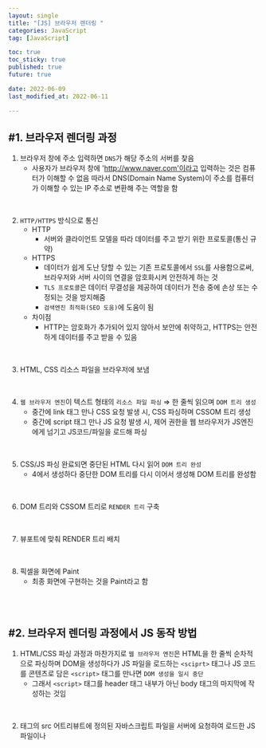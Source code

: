```yaml
---
layout: single
title: "[JS] 브라우저 렌더링 "
categories: JavaScript
tag: [JavaScript]

toc: true
toc_sticky: true
published: true
future: true

date: 2022-06-09
last_modified_at: 2022-06-11

---
```


## #1. 브라우저 렌더링 과정

1. 브라우저 창에 주소 입력하면 `DNS`가 해당 주소의 서버를 찾음  
    - 사용자가 브라우저 창에 'http://www.naver.com'이라고 입력하는 것은 컴퓨터가 이해할 수 없음 따라서 DNS(Domain Name System)이 주소를 컴퓨터가 이해할 수 있는 IP 주소로 변환해 주는 역할을 함  

<br/>
  
2. `HTTP/HTTPS` 방식으로 통신  
    - HTTP
      - 서버와 클라이언트 모델을 따라 데이터를 주고 받기 위한 프로토콜(통신 규약)
    - HTTPS 
      - 데이터가 쉽게 도난 당할 수 있는 기존 프로토콜에서 `SSL`를 사용함으로써, 브라우저와 서버 사이의 연결을 암호화시켜 안전하게 하는 것
      - `TLS 프로토콜`은 데이터 무결성을 제공하여 데이터가 전송 중에 손상 또는 수정되는 것을 방지해줌
      - `검색엔진 최적화(SEO 도움)`에 도움이 됨
    - 차이점
      - HTTP는 암호화가 추가되어 있지 않아서 보안에 취약하고, HTTPS는 안전하게 데이터를 주고 받을 수 있음  
 
<br/>
 
3. HTML, CSS 리소스 파일을 브라우저에 보냄  

<br/>

4. `웹 브라우저 엔진`이 텍스트 형태의 `리소스 파일 파싱` ⇒ 한 줄씩 읽으며 `DOM 트리 생성`
    - 중간에 link 태그 만나 CSS 요청 발생 시, CSS 파싱하며 CSSOM 트리 생성
    - 중간에 script 태그 만나 JS 요청 발생 시, 제어 권한을 웹 브라우저가 JS엔진에게 넘기고 JS코드/파일을 로드해 파싱

<br/>

5. CSS/JS 파싱 완료되면 중단된 HTML 다시 읽어 `DOM 트리 완성`  
    - 4에서 생성하다 중단한 DOM 트리를 다시 이어서 생성해 DOM 트리를 완성함

<br/>

6. DOM 트리와 CSSOM 트리로 `RENDER 트리` 구축

<br/>

7. 뷰포트에 맞춰 RENDER 트리 배치

<br/>

8. 픽셀을 화면에 Paint  
   - 최종 화면에 구현하는 것을 Paint라고 함

<br/>
<br/>

## #2. 브라우저 렌더링 과정에서 JS 동작 방법  

1. HTML/CSS 파싱 과정과 마찬가지로 `웹 브라우저 엔진`은 HTML을 한 줄씩 순차적으로 파싱하며 DOM을 생성하다가 JS 파일을 로드하는 `<sciprt>` 태그나 JS 코드를 콘텐츠로 담은 `<script>` 태그를 만나면 `DOM 생성을 일시 중단`  
    - 그래서 `<script>` 태그를 header 태그 내부가 아닌 body 태그의 마지막에 작성하는 것임 

<br/>

2. <sciprt> 태그의 src 어트리뷰트에 정의된 자바스크립트 파일을 서버에 요청하여 로드한 JS 파일이나 <script> 태그 내의 JS 코드를 `파싱`하기 위해 `JS 엔진`에 제어권을 넘김. 이후 JS 파싱과 실행이 종료되면 `웹 브라우저 엔진`으로 다시 제어권을 넘겨 html 파싱이 중단된 지점부터 다시 html 파싱을 시작하여 `DOM 생성을 재개`  
    - JS 코드는 웹 브라우저 엔진이 아닌 JS엔진이 파싱함 따라서 이 과정에서 DOM 트리 생성이 중단됨

<br/>
  
3. `JS 파싱`과 `실행`은 브라우저 렌더링 엔진이 아닌 `JS 엔진`이 처리함. JS 엔진은 JS 코드를 파싱하여 CPU가 이해할 수 있는 저수준 언어로 변환하고 실행하는 역할을 함  
  - 그래서 JS는 인터프리터 언어로 한 줄씩 해석하며 실행함
  
<br/>

4. <sciprt> 태그의 src 어트리뷰트에 정의된 자바스크립트 파일을 서버에 요청하여 로드한 JS 파일이나 <script> 태그 내의 JS 코드를 `파싱`하기 위해 `JS 엔진`에 제어권을 넘김. 이후 JS 파싱과 실행이 종료되면 `웹 브라우저 엔진`으로 다시 제어권을 넘겨 html 파싱이 중단된 지점부터 다시 html 파싱을 시작하여 `DOM 생성을 재개`  

<br/>  
  
5. `JS 엔진`은 JS를 해석하여 `AST(Abstract Syntax Tree: 추상적 구문 트리)`를 생성함. 그리고 AST를 기반으로 인터프리터가 실행할 수 있는 중간 코드인 바이트코드를 생성하여 실행함  
  
<br/>  
  
6. `리플로우와 리페인트`  
    - JS 코드에 DOM이나 CSSOM(CSS Object Model)을 변경하는 `DOM API`가 사용된 경우 DOM이나 CSSOM이 변경됨  
    - 이때 변경된 DOM과 CSSOM은 다시 렌더 트리로 결합되고 `변경된 렌더 트리`를 기반으로 레이아웃과 페인트 과정을 거쳐 브라우저의 화면에 `다시 렌더링`됨. 이를 리플로우, 리페인트라고 함  
  
<br/>
  
## #3. 용어 정리  
  
### ✅ 컴파일러  

- 소스 코드를 기계어로 전체를 번역해 실행 파일 생성  

### ✅ 컴파일  

- parsing tree를 기계 코드로 변환  

### ✅ 인터프리터  

- 소스 코드를 기계어로 한 줄씩 해석해서 바로 명령어를 실행  

### ✅ 파싱  

- 브라우저가 코드를 이해하고 사용할 수 있는 구조로 변환하는 것  
  
1. 어휘 분석 ⇒ `어휘 분석기`  
    - 자료를 토큰으로 변경(공백, 줄바꿈 제거 등)  
  
2. 구문 분석 ⇒ `파서`  
    - 언어 구문 규칙에 따라 문서 구조를 분석해 parsing tree 생성  

### ✅ 파서  

- HTML 마크업 ⇒ DOM으로 변환  
- CSS 마크업 ⇒ CSSOM으로 변환  

### ✅ DOM TREE  

- HTML 파일 파싱  
- parsing tree로 구성되어 있음  

### ✅ CSSOM TREE  

- CSS 파일 파싱, 스타일 규칙  

### ✅ RENDER TREE  

- DOM TREE + CSSOM TREE  
  
  
